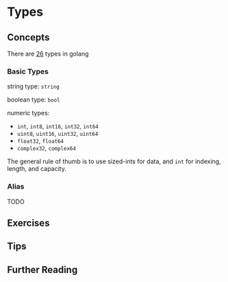 # Types

## Concepts

There are [26](https://github.com/golang/go/blob/master/src/reflect/type.go#L233) types in golang

### Basic Types
string type: `string`

boolean type: `bool`

numeric types:
  - `int`, `int8`, `int16`, `int32`, `int64`
  - `uint8`, `uint16`, `uint32`, `uint64`
  - `float32`, `float64`
  - `complex32`, `complex64`

The general rule of thumb is to use sized-ints for data, and `int` for indexing, length, and capacity.

### Alias

TODO

## Exercises

## Tips

## Further Reading
